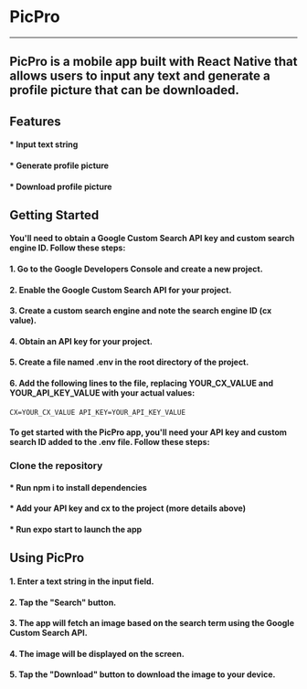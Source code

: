 # PicPro
---
## PicPro is a mobile app built with React Native that allows users to input any text and generate a profile picture that can be downloaded.

## Features
#### * Input text string
#### * Generate profile picture
#### * Download profile picture

## Getting Started

#### You'll need to obtain a Google Custom Search API key and custom search engine ID. Follow these steps:

#### 1. Go to the Google Developers Console and create a new project.
#### 2. Enable the Google Custom Search API for your project.
#### 3. Create a custom search engine and note the search engine ID (cx value).
#### 4. Obtain an API key for your project.
#### 5. Create a file named .env in the root directory of the project.
#### 6. Add the following lines to the file, replacing YOUR_CX_VALUE and YOUR_API_KEY_VALUE with your actual values:
` CX=YOUR_CX_VALUE
API_KEY=YOUR_API_KEY_VALUE
`
#### To get started with the PicPro app, you'll need your API key and custom search ID added to the .env file. Follow these steps:

### Clone the repository
#### * Run npm i to install dependencies
#### * Add your API key and cx to the project (more details above)
#### * Run expo start to launch the app


## Using PicPro
#### 1. Enter a text string in the input field.
#### 2. Tap the "Search" button.
#### 3. The app will fetch an image based on the search term using the Google Custom Search API.
#### 4. The image will be displayed on the screen.
#### 5. Tap the "Download" button to download the image to your device.